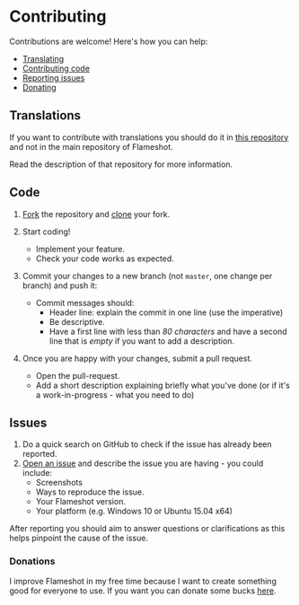 # Contributing

Contributions are welcome! Here's how you can help:

- [Translating](#translations)
- [Contributing code](#code)
- [Reporting issues](#issues)
- [Donating](#donations)

## Translations
If you want to contribute with translations you should do it in [this repository](https://github.com/flameshotapp/translations) and not in the main repository of Flameshot.

Read the description of that repository for more information.

## Code

1. [Fork](https://help.github.com/articles/fork-a-repo/) the repository and [clone](https://help.github.com/articles/cloning-a-repository/) your fork.

2. Start coding!
    - Implement your feature.
    - Check your code works as expected.

3. Commit your changes to a new branch (not `master`, one change per branch) and push it:
    - Commit messages should:
        - Header line: explain the commit in one line (use the imperative)
        - Be descriptive.
        - Have a first line with less than *80 characters* and have a second line that is *empty* if you want to add a description.

4. Once you are happy with your changes, submit a pull request.
     - Open the pull-request.
     - Add a short description explaining briefly what you've done (or if it's a work-in-progress - what you need to do)

## Issues

1. Do a quick search on GitHub to check if the issue has already been reported.
2. [Open an issue](https://github.com/lupoDharkael/flameshot/issues/new) and describe the issue you are having - you could include:
     - Screenshots
     - Ways to reproduce the issue.
     - Your Flameshot version.
     - Your platform (e.g. Windows 10 or Ubuntu 15.04 x64)

After reporting you should aim to answer questions or clarifications as this helps pinpoint the cause of the issue.

### Donations

I improve Flameshot in my free time because I want to create something good for everyone to use.
If you want you can donate some bucks [here](https://www.paypal.me/lupoDharkael).